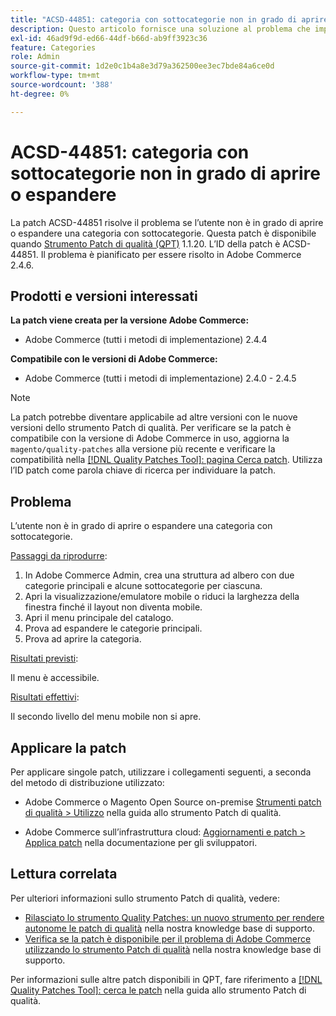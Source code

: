 ```yaml
---
title: "ACSD-44851: categoria con sottocategorie non in grado di aprire o espandere"
description: Questo articolo fornisce una soluzione al problema che impedisce all’utente di aprire o espandere una categoria con sottocategorie.
exl-id: 46ad9f9d-ed66-44df-b66d-ab9ff3923c36
feature: Categories
role: Admin
source-git-commit: 1d2e0c1b4a8e3d79a362500ee3ec7bde84a6ce0d
workflow-type: tm+mt
source-wordcount: '388'
ht-degree: 0%

---
```


# ACSD-44851: categoria con sottocategorie non in grado di aprire o espandere

La patch ACSD-44851 risolve il problema se l’utente non è in grado di aprire o espandere una categoria con sottocategorie. Questa patch è disponibile quando [Strumento Patch di qualità (QPT)](/help/announcements/adobe-commerce-announcements/magento-quality-patches-released-new-tool-to-self-serve-quality-patches.md) 1.1.20. L’ID della patch è ACSD-44851. Il problema è pianificato per essere risolto in Adobe Commerce 2.4.6.

## Prodotti e versioni interessati

**La patch viene creata per la versione Adobe Commerce:**

* Adobe Commerce (tutti i metodi di implementazione) 2.4.4

**Compatibile con le versioni di Adobe Commerce:**

* Adobe Commerce (tutti i metodi di implementazione) 2.4.0 - 2.4.5

>[!NOTE]
>
>La patch potrebbe diventare applicabile ad altre versioni con le nuove versioni dello strumento Patch di qualità. Per verificare se la patch è compatibile con la versione di Adobe Commerce in uso, aggiorna la `magento/quality-patches` alla versione più recente e verificare la compatibilità nella [[!DNL Quality Patches Tool]: pagina Cerca patch](https://experienceleague.adobe.com/tools/commerce-quality-patches/index.html). Utilizza l’ID patch come parola chiave di ricerca per individuare la patch.

## Problema

L’utente non è in grado di aprire o espandere una categoria con sottocategorie.

<u>Passaggi da riprodurre</u>:

1. In Adobe Commerce Admin, crea una struttura ad albero con due categorie principali e alcune sottocategorie per ciascuna.
1. Apri la visualizzazione/emulatore mobile o riduci la larghezza della finestra finché il layout non diventa mobile.
1. Apri il menu principale del catalogo.
1. Prova ad espandere le categorie principali.
1. Prova ad aprire la categoria.

<u>Risultati previsti</u>:

Il menu è accessibile.

<u>Risultati effettivi</u>:

Il secondo livello del menu mobile non si apre.

## Applicare la patch

Per applicare singole patch, utilizzare i collegamenti seguenti, a seconda del metodo di distribuzione utilizzato:

* Adobe Commerce o Magento Open Source on-premise [Strumenti patch di qualità > Utilizzo](https://experienceleague.adobe.com/docs/commerce-operations/tools/quality-patches-tool/usage.html) nella guida allo strumento Patch di qualità.

* Adobe Commerce sull’infrastruttura cloud: [Aggiornamenti e patch > Applica patch](https://devdocs.magento.com/cloud/project/project-patch.html) nella documentazione per gli sviluppatori.

## Lettura correlata

Per ulteriori informazioni sullo strumento Patch di qualità, vedere:

* [Rilasciato lo strumento Quality Patches: un nuovo strumento per rendere autonome le patch di qualità](/help/announcements/adobe-commerce-announcements/magento-quality-patches-released-new-tool-to-self-serve-quality-patches.md) nella nostra knowledge base di supporto.
* [Verifica se la patch è disponibile per il problema di Adobe Commerce utilizzando lo strumento Patch di qualità](https://experienceleague.adobe.com/docs/commerce-knowledge-base/kb/support-tools/patches/check-patch-for-magento-issue-with-magento-quality-patches.html) nella nostra knowledge base di supporto.

Per informazioni sulle altre patch disponibili in QPT, fare riferimento a [[!DNL Quality Patches Tool]: cerca le patch](https://experienceleague.adobe.com/tools/commerce-quality-patches/index.html) nella guida allo strumento Patch di qualità.
